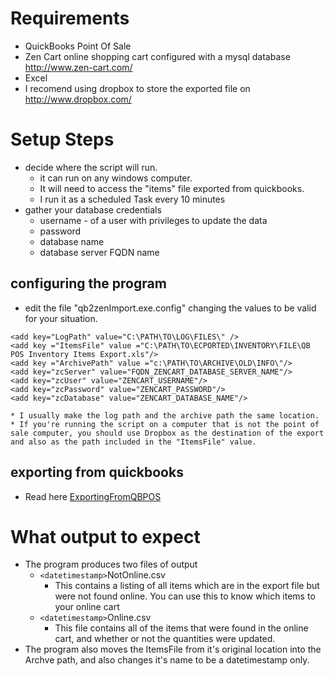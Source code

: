 # Requirements #
  * QuickBooks Point Of Sale
  * Zen Cart online shopping cart configured with a mysql database http://www.zen-cart.com/
  * Excel
  * I recomend using dropbox to store the exported file on http://www.dropbox.com/

# Setup Steps #
  * decide where the script will run.
    * it can run on any windows computer.
    * It will need to access the "items" file exported from quickbooks.
    * I run it as a scheduled Task every 10 minutes
  * gather your database credentials
    * username - of a user with privileges to update the data
    * password
    * database name
    * database server FQDN name

## configuring the program ##
  * edit the file "qb2zenImport.exe.config" changing the values to be valid for your situation.
```
<add key="LogPath" value="C:\PATH\TO\LOG\FILES\" />
<add key ="ItemsFile" value ="C:\PATH\TO\ECPORTED\INVENTORY\FILE\QB POS Inventory Items Export.xls"/>
<add key ="ArchivePath" value ="c:\PATH\TO\ARCHIVE\OLD\INFO\"/>
<add key="zcServer" value="FQDN_ZENCART_DATABASE_SERVER_NAME"/>
<add key="zcUser" value="ZENCART_USERNAME"/>
<add key="zcPassword" value="ZENCART_PASSWORD"/>
<add key="zcDatabase" value="ZENCART_DATABASE_NAME"/>
```
    * I usually make the log path and the archive path the same location.
    * If you're running the script on a computer that is not the point of sale computer, you should use Dropbox as the destination of the export and also as the path included in the "ItemsFile" value.



## exporting from quickbooks ##
  * Read here [ExportingFromQBPOS](ExportingFromQBPOS.md)


# What output to expect #
  * The program produces two files of output
    * `<datetimestamp>`NotOnline.csv
      * This contains a listing of all items which are in the export file but were not found online. You can use this to know which items to your online cart
    * `<datetimestamp>`Online.csv
      * This file contains all of the items that were found in the online cart, and whether or not the quantities were updated.
  * The program also moves the ItemsFile from it's original location into the Archve path, and also changes it's name to be a datetimestamp only.